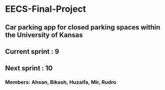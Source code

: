 # EECS-Final-Project
## Car parking app for closed parking spaces within the University of Kansas
## Current sprint : 9
## Next sprint : 10

### Members: Ahsan, Bikash, Huzaifa, Mir, Rudro 
